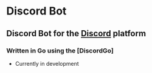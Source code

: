# Discord Bot

## Discord Bot for the [Discord](https://discord.com/) platform

### Written in Go using the [DiscordGo]

- Currently in development
